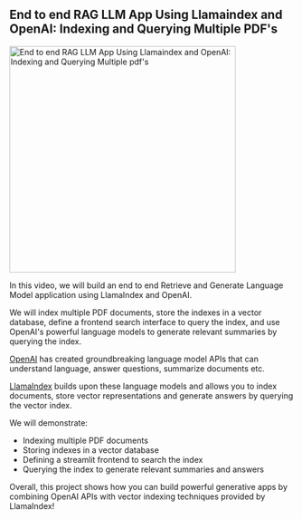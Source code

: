 ## End to end RAG LLM App Using Llamaindex and OpenAI: Indexing and Querying Multiple PDF's

<a href="https://www.youtube.com/watch?v=hH4WkgILUD4">
  <img src="http://img.youtube.com/vi/hH4WkgILUD4/0.jpg" alt="End to end RAG LLM App Using Llamaindex and OpenAI: Indexing and Querying Multiple pdf's" width="400" />
</a>

In this video, we will build an end to end Retrieve and Generate Language Model application using LlamaIndex and OpenAI. 

We will index multiple PDF documents, store the indexes in a vector database, define a frontend search interface to query the index, and use OpenAI's powerful language models to generate relevant summaries by querying the index.

[OpenAI](https://openai.com/) has created groundbreaking language model APIs that can understand language, answer questions, summarize documents etc. 

[LlamaIndex](https://llama.xyz/) builds upon these language models and allows you to index documents, store vector representations and generate answers by querying the vector index.

We will demonstrate:

- Indexing multiple PDF documents 
- Storing indexes in a vector database
- Defining a streamlit frontend to search the index
- Querying the index to generate relevant summaries and answers

Overall, this project shows how you can build powerful generative apps by combining OpenAI APIs with vector indexing techniques provided by LlamaIndex!